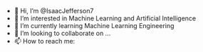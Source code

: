 - 👋 Hi, I’m @IsaacJefferson7
- 👀 I’m interested in Machine Learning and Artificial Intelligence
- 🌱 I’m currently learning Machine Learning Engineering
- 💞️ I’m looking to collaborate on ...
- 📫 How to reach me: 

<!---
IsaacJefferson7/IsaacJefferson7 is a ✨ special ✨ repository because its `README.md` (this file) appears on your GitHub profile.
You can click the Preview link to take a look at your changes.
--->
